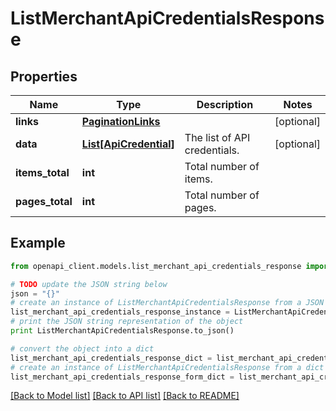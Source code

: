 # ListMerchantApiCredentialsResponse


## Properties
Name | Type | Description | Notes
------------ | ------------- | ------------- | -------------
**links** | [**PaginationLinks**](PaginationLinks.md) |  | [optional] 
**data** | [**List[ApiCredential]**](ApiCredential.md) | The list of API credentials. | [optional] 
**items_total** | **int** | Total number of items. | 
**pages_total** | **int** | Total number of pages. | 

## Example

```python
from openapi_client.models.list_merchant_api_credentials_response import ListMerchantApiCredentialsResponse

# TODO update the JSON string below
json = "{}"
# create an instance of ListMerchantApiCredentialsResponse from a JSON string
list_merchant_api_credentials_response_instance = ListMerchantApiCredentialsResponse.from_json(json)
# print the JSON string representation of the object
print ListMerchantApiCredentialsResponse.to_json()

# convert the object into a dict
list_merchant_api_credentials_response_dict = list_merchant_api_credentials_response_instance.to_dict()
# create an instance of ListMerchantApiCredentialsResponse from a dict
list_merchant_api_credentials_response_form_dict = list_merchant_api_credentials_response.from_dict(list_merchant_api_credentials_response_dict)
```
[[Back to Model list]](../README.md#documentation-for-models) [[Back to API list]](../README.md#documentation-for-api-endpoints) [[Back to README]](../README.md)


